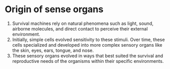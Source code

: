 # Origin of sense organs
1. Survival machines rely on natural phenomena such as light, sound, airborne molecules, and direct contact to perceive their external environment.
2. Initially, simple cells evolved sensitivity to these stimuli. Over time, these cells specialized and developed into more complex sensory organs like the skin, eyes, ears, tongue, and nose.
3. These sensory organs evolved in ways that best suited the survival and reproductive needs of the organisms within their specific environments.
